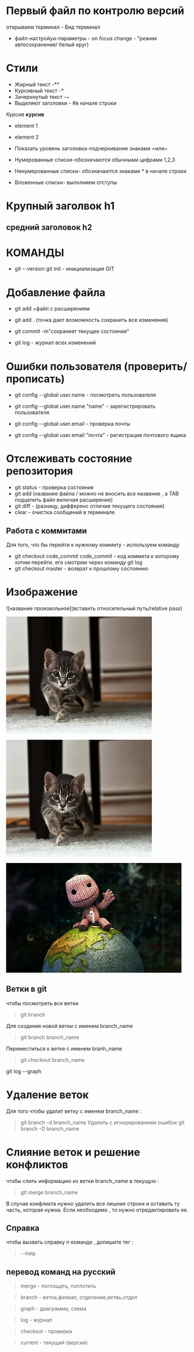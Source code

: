 # Первый файл по контролю версий
 открываем терминал - Вид терминал
* файл-настройуи-параметры - on focus change - "режим автосохранения/ белый круг)

# Стили 
* Жирный текст -**
* Курсивный текст -*
* Зачеркнутый текст -~
* Выделяют заголовки - #в начале строки

*Курсив*
**курсив**

* element 1
* element 2

* Показать уровень заголовка-подчеркивание знаками =или~
* Нумерованные списки-обозначаются обычными цифрами 1,2,3
* Ненумерованные списки- обозначаются знаками * в начале строки
* Вложенные списки- выполняем отступы

# Крупный заголвок h1
## средний заголовок h2

# КОМАНДЫ
* git --version
git init - инициализация GIT

# Добавление файла
* git add +файл с расширением
* git add . (точка дает возможность сохранить все изменения)
* git commit -m"сохраняет текущее состояние"

* git log   - журнал всех изменений

# Ошибки пользователя (проверить/прописать)
* git config --global user.name - посмотреть пользователя
* git config --global user.name "name" - зарегистрировать пользователя

* git config --global user.email - проверка почты
* git config --global user.email "почта" - регистрация почтового ящика

# Отслеживать состояние репозитория
* git status - проверка состояния
* git add (название файла / можно не вносить все название , а TAB подцепить файл включая расширение)
* git diff - (разницу, дифференс отличие текущего состояния)
* clear - очистка сообщений в терминале

## Работа с коммитами
Для того, что бы перейти к нужному коммиту - используем команду
* git checkout code_commit
 code_commit - код коммита к которому хотим перейти. его смотрим через команду git log
* git checkout master - возврат к прошлому состоянию

# Изображение
![название произвольное](вставить относительный путь/relative pass)

![cartinka](i.jpg)

![frfr](i.jpg)

![2525](22.jpg)

## Ветки в git

чтобы посмотреть все ветки
> git branch

Для создания новой ветки с именем branch_name
> git branch branch_name

Переместиться к ветке с именем branh_name
> git checkout branch_name

git log --graph


# Удаление веток
Для того чтобы удалит ветку с именем branch_name :
> git branch -d branch_name
Удалить с игнорированием ошибок
> git branch -D branch_name

# Слияние веток и решение конфликтов
чтобы слить информацию из ветки branch_name в текущую :
> git merge branch_name

В случае конфликта нужно удалить все лишние строки и оставить ту часть, которая нужна. Если необходимо , то нужно отредактировать ее.

## Справка
чтобы вызвать справку п команде , допишите тег :
> --help

## перевод команд на русский
> merge - поглощать, поглотить

> branch - ветка,филиал, отделение,ветвь,отдел

> graph - диаграмма, схема

> log - журнал

> checkout - проверка

> current - текущий (версия)
